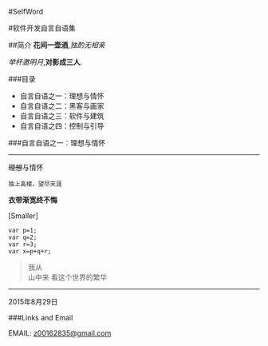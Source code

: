#SelfWord

#软件开发自言自语集

##简介
**花间一壶酒**,*独酌无相亲*

*举杯邀明月*,**对影成三人**.

###目录
* 自言自语之一：理想与情怀
* 自言自语之二：黑客与画家
* 自言自语之三：软件与建筑
* 自言自语之四：控制与引导


###自言自语之一：理想与情怀
  
***
~~理想~~与情怀  
```  
独上高楼，望尽天涯
```
**衣带渐宽终不悔**

[Smaller]    

	var p=1; 
	var q=2;
	var r=3;
	var x=p+q+r;
 
>我从  
>山中来
>看这个世界的繁华


***
2015年8月29日

###Links and Email

EMAIL: <z00162835@gmail.com>

